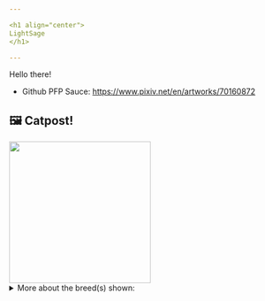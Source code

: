 ```yaml
---

<h1 align="center">
LightSage
</h1>

---
```


Hello there!


- Github PFP Sauce: https://www.pixiv.net/en/artworks/70160872


## 🖼️ Catpost!

<sub>
    <img src="https://cdn2.thecatapi.com/images/DZzcGANt5.jpg" height="256">
</sub>


<details>
<summary>More about the breed(s) shown:</summary>

Breed: European Burmese

Description: The European Burmese is a very affectionate, intelligent, and loyal cat. They thrive on companionship and will want to be with you, participating in everything you do. While they might pick a favorite family member, chances are that they will interact with everyone in the home, as well as any visitors that come to call. They are inquisitive and playful, even as adults. 

Links:
<ul>
  <li>CFA http://cfa.org/Breeds/BreedsCJ/EuropeanBurmese.aspx</li>
  <li>Wikipedia </li>
</ul> 

</details>
